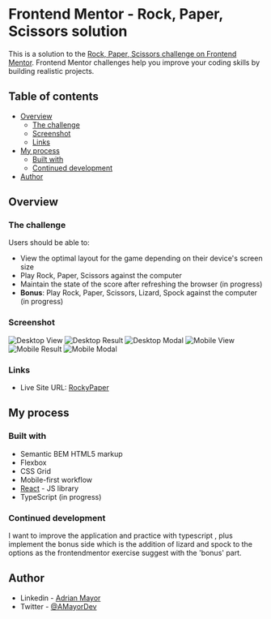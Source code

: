 # Frontend Mentor - Rock, Paper, Scissors solution

This is a solution to the [Rock, Paper, Scissors challenge on Frontend Mentor](https://www.frontendmentor.io/challenges/rock-paper-scissors-game-pTgwgvgH). Frontend Mentor challenges help you improve your coding skills by building realistic projects.

## Table of contents

- [Overview](#overview)
  - [The challenge](#the-challenge)
  - [Screenshot](#screenshot)
  - [Links](#links)
- [My process](#my-process)
  - [Built with](#built-with)
  - [Continued development](#continued-development)
- [Author](#author)

## Overview

### The challenge

Users should be able to:

- View the optimal layout for the game depending on their device's screen size
- Play Rock, Paper, Scissors against the computer
- Maintain the state of the score after refreshing the browser (in progress)
- **Bonus**: Play Rock, Paper, Scissors, Lizard, Spock against the computer (in progress)

### Screenshot

![Desktop View](./src/images/screenshot/desktop-view.png "Desktop View")
![Desktop Result](./src/images/screenshot/desktop-result-view.png "Desktop Result")
![Desktop Modal](./src/images/screenshot/desktop-rulesModal-view.png "Desktop rules modal")
![Mobile View](./src/images/screenshot/mobile-view.png "Mobile View")
![Mobile Result](./src/images/screenshot/mobile-result-view.png "Mobile Result")
![Mobile Modal](./src/images/screenshot/mobile-rulesModal-view.png "Mobile rules modal")

### Links

- Live Site URL: [RockyPaper](https://rocky-paper-scissor.vercel.app/)

## My process

### Built with

- Semantic BEM HTML5 markup
- Flexbox
- CSS Grid
- Mobile-first workflow
- [React](https://reactjs.org/) - JS library
- TypeScript (in progress)

### Continued development

I want to improve the application and practice with typescript , plus implement the bonus side which is the addition of lizard and spock to the options as the frontendmentor exercise suggest with the 'bonus' part.

## Author

- Linkedin - [Adrian Mayor](https://www.linkedin.com/in/adrian-mayor-dev/)
- Twitter - [@AMayorDev](https://twitter.com/AMayorDev)
